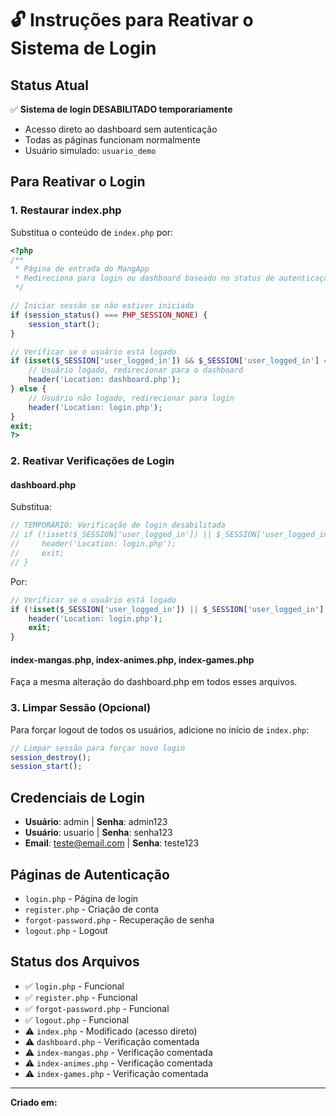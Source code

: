 # 🔓 Instruções para Reativar o Sistema de Login

## Status Atual
✅ **Sistema de login DESABILITADO temporariamente**
- Acesso direto ao dashboard sem autenticação
- Todas as páginas funcionam normalmente
- Usuário simulado: `usuario_demo`

## Para Reativar o Login

### 1. Restaurar index.php
Substitua o conteúdo de `index.php` por:

```php
<?php
/**
 * Página de entrada do MangApp
 * Redireciona para login ou dashboard baseado no status de autenticação
 */

// Iniciar sessão se não estiver iniciada
if (session_status() === PHP_SESSION_NONE) {
    session_start();
}

// Verificar se o usuário está logado
if (isset($_SESSION['user_logged_in']) && $_SESSION['user_logged_in'] === true) {
    // Usuário logado, redirecionar para o dashboard
    header('Location: dashboard.php');
} else {
    // Usuário não logado, redirecionar para login
    header('Location: login.php');
}
exit;
?>
```

### 2. Reativar Verificações de Login

#### dashboard.php
Substitua:
```php
// TEMPORÁRIO: Verificação de login desabilitada
// if (!isset($_SESSION['user_logged_in']) || $_SESSION['user_logged_in'] !== true) {
//     header('Location: login.php');
//     exit;
// }
```

Por:
```php
// Verificar se o usuário está logado
if (!isset($_SESSION['user_logged_in']) || $_SESSION['user_logged_in'] !== true) {
    header('Location: login.php');
    exit;
}
```

#### index-mangas.php, index-animes.php, index-games.php
Faça a mesma alteração do dashboard.php em todos esses arquivos.

### 3. Limpar Sessão (Opcional)
Para forçar logout de todos os usuários, adicione no início de `index.php`:
```php
// Limpar sessão para forçar novo login
session_destroy();
session_start();
```

## Credenciais de Login
- **Usuário**: admin | **Senha**: admin123
- **Usuário**: usuario | **Senha**: senha123  
- **Email**: teste@email.com | **Senha**: teste123

## Páginas de Autenticação
- `login.php` - Página de login
- `register.php` - Criação de conta
- `forgot-password.php` - Recuperação de senha
- `logout.php` - Logout

## Status dos Arquivos
- ✅ `login.php` - Funcional
- ✅ `register.php` - Funcional  
- ✅ `forgot-password.php` - Funcional
- ✅ `logout.php` - Funcional
- ⚠️ `index.php` - Modificado (acesso direto)
- ⚠️ `dashboard.php` - Verificação comentada
- ⚠️ `index-mangas.php` - Verificação comentada
- ⚠️ `index-animes.php` - Verificação comentada
- ⚠️ `index-games.php` - Verificação comentada

---
**Criado em:** <?php echo date('d/m/Y H:i:s'); ?>
